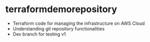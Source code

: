 # terraformdemorepository
- Terraform code for managing the infrastructure on AWS Cloud
- Understanding git repository functionalities
- Dev branch for testing v1
